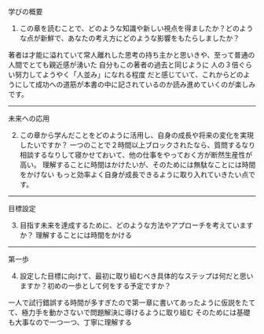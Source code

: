 学びの概要
1. この章を読むことで、どのような知識や新しい視点を得ましたか？どのような点が新鮮で、あなたの考え方にどのような影響をもたらしましたか？

著者は才能に溢れていて常人離れした思考の持ち主かと思いきや、至って普通の人間でとても親近感が湧いた
自分もこの著者の過去と同じように
人の３倍ぐらい努力してようやく「人並み」になれる程度
だと感じていて、これからどのようにして成功への道筋が本書の中に記されているのか読み進めていくのが楽しみです。

---

未来への応用

2. この章から学んだことをどのように活用し、自身の成長や将来の変化を実現したいですか？
一つのことで２時間以上ブロックされたなら、質問するなり相談するなりして寝かせておいて、他の仕事をやっておく方が断然生産性が高い。
理解することに時間はかけたいが、そのためには無駄なことには時間をかけない
もっと効率よく自身が成長できるように取り入れていきたい点です。

---

目標設定

3. 目指す未来を達成するために、どのような方法やアプローチを考えていますか？
理解することには時間をかける

---

第一歩

4. 設定した目標に向けて、最初に取り組むべき具体的なステップは何だと思いますか？初めの一歩として何をする予定ですか？  

一人で試行錯誤する時間が多すぎたので第一章に書いてあったように仮説をたてて、極力手を動かさないで問題解決に導けるように取り組む
そのためには基礎も大事なので一つ一つ、丁寧に理解する
